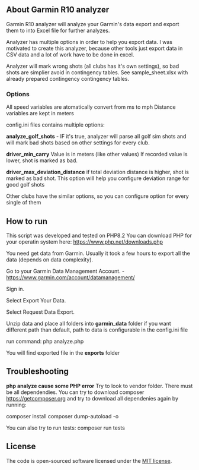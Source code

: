 ## About Garmin R10 analyzer
Garmin R10 analyzer will analyze your Garmin's data export and export them to into Excel file for further analyzes. 

Analyzer has multiple options in order to help you export data. I was motivated to create this analyzer, because other tools just export data in CSV data and a lot of work have to be done in excel.

Analyzer will mark wrong shots (all clubs has it's own settings), so bad shots are simplier avoid in contingency tables. See sample_sheet.xlsx with already prepared contingency contingency tables. 

### Options
All speed variables are atomatically convert from ms to mph
Distance variables are kept in meters

config.ini files contains multiple options:

**analyze_golf_shots** - IF it's true, analyzer will parse all golf sim shots and will mark bad shots based on other settings for every club.

**driver_min_carry**
Value is in meters (like other values)
If recorded value is lower, shot is marked as bad. 

**driver_max_deviation_distance**
if total deviation distance is higher, shot is marked as bad shot. This option will help you configure deviation range for good golf shots

Other clubs have the similar options, so you can configure option for every single of them

## How to run
This script was developed and tested on PHP8.2 You can download PHP for your operatin system here: 
https://www.php.net/downloads.php

You need get data from Garmin. Usually it took a few hours to export all the data (depends on data complexity). 


Go to your Garmin Data Management Account. - https://www.garmin.com/account/datamanagement/

Sign in.

Select Export Your Data.

Select Request Data Export.

Unzip data and place all folders into **garmin_data** folder
if you want different path than default, path to data is configurable in the config.ini file

run command:
php analyze.php

You will find exported file in the **exports** folder

## Troubleshooting
**php analyze cause some PHP error**
Try to look to vendor folder. There must be all dependendies. You can try to download composer https://getcomposer.org and try to download all dependenies again by running:

composer install
composer dump-autoload -o

You can also try to run tests:
composer run tests


## License
The code is open-sourced software licensed under the [MIT license](https://opensource.org/licenses/MIT).
